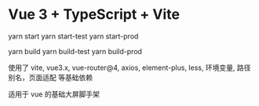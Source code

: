 # Vue 3 + TypeScript + Vite

yarn start
yarn start-test
yarn start-prod

yarn build
yarn build-test
yarn build-prod

使用了 vite, vue3.x, vue-router@4, axios, element-plus, less, 环境变量, 路径别名，页面适配 等基础依赖

适用于 vue 的基础大屏脚手架
